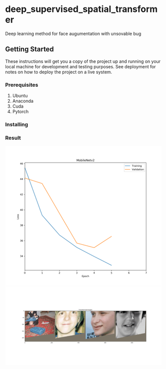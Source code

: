 # deep_supervised_spatial_transformer
Deep learning method for face augumentation with unsovable bug


## Getting Started

These instructions will get you a copy of the project up and running on your local machine for development and testing purposes. See deployment for notes on how to deploy the project on a live system.

### Prerequisites

1. Ubuntu
2. Anaconda
3. Cuda
4. Pytorch

### Installing


### Result
![Good looking loss function](result/loss.png)
![Poor performance](result/result.gif)


